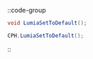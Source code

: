 ::code-group
  ```csharp [Method]
  void LumiaSetToDefault();
  ```
  ```csharp [Example]
  CPH.LumiaSetToDefault();
  ```
::